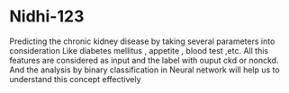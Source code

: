 # Nidhi-123
Predicting the chronic kidney disease by taking several parameters into consideration Like diabetes mellitus , appetite , blood test ,etc. All this features are considered as input and the label with ouput ckd or nonckd. And the analysis by binary classification in Neural network  will help us to understand this concept effectively
